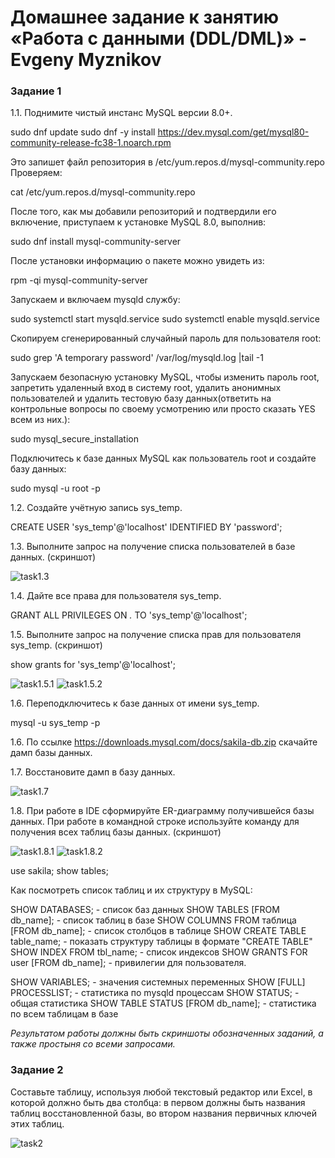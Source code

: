 # Домашнее задание к занятию «Работа с данными (DDL/DML)» - Evgeny Myznikov

### Задание 1
1.1. Поднимите чистый инстанс MySQL версии 8.0+.

sudo dnf update
sudo dnf -y install https://dev.mysql.com/get/mysql80-community-release-fc38-1.noarch.rpm

Это запишет файл репозитория в /etc/yum.repos.d/mysql-community.repo
Проверяем: 

cat /etc/yum.repos.d/mysql-community.repo

После того, как мы добавили репозиторий и подтвердили его включение, приступаем к установке MySQL 8.0, выполнив:

sudo dnf install mysql-community-server

После установки информацию о пакете можно увидеть из:

rpm -qi mysql-community-server

Запускаем и включаем mysqld службу:

sudo systemctl start mysqld.service
sudo systemctl enable mysqld.service

Скопируем сгенерированный случайный пароль для пользователя root:

sudo grep 'A temporary password' /var/log/mysqld.log |tail -1

Запускаем безопасную установку MySQL, чтобы изменить пароль root, запретить удаленный вход в систему root, удалить анонимных пользователей и удалить тестовую базу данных(ответить на контрольные вопросы по своему усмотрению или просто сказать YES всем из них.):

sudo mysql_secure_installation

Подключитесь к базе данных MySQL как пользователь root и создайте базу данных:

sudo mysql -u root -p

1.2. Создайте учётную запись sys_temp.

CREATE USER 'sys_temp'@'localhost' IDENTIFIED BY 'password';

1.3. Выполните запрос на получение списка пользователей в базе данных. (скриншот)

![task1.3](https://github.com/EvgenyMyznikov/database-hw2/blob/main/img/task1.3.png?raw=true)

1.4. Дайте все права для пользователя sys_temp.

GRANT ALL PRIVILEGES ON *.* TO 'sys_temp'@'localhost';

1.5. Выполните запрос на получение списка прав для пользователя sys_temp. (скриншот)

show grants for 'sys_temp'@'localhost';

![task1.5.1](https://github.com/EvgenyMyznikov/database-hw2/blob/main/img/task1.5.1.png?raw=true)
![task1.5.2](https://github.com/EvgenyMyznikov/database-hw2/blob/main/img/task1.5.2.png?raw=true)

1.6. Переподключитесь к базе данных от имени sys_temp.

mysql -u sys_temp -p

1.6. По ссылке https://downloads.mysql.com/docs/sakila-db.zip скачайте дамп базы данных.

1.7. Восстановите дамп в базу данных.

![task1.7](https://github.com/EvgenyMyznikov/database-hw2/blob/main/img/task1.7.png?raw=true)

1.8. При работе в IDE сформируйте ER-диаграмму получившейся базы данных. При работе в командной строке используйте команду для получения всех таблиц базы данных. (скриншот)

![task1.8.1](https://github.com/EvgenyMyznikov/database-hw2/blob/main/img/task1.8.1.png?raw=true)
![task1.8.2](https://github.com/EvgenyMyznikov/database-hw2/blob/main/img/task1.8.2.png?raw=true)

use sakila;
show tables;

Как посмотреть список таблиц и их структуру в MySQL:

SHOW DATABASES; - список баз данных
SHOW TABLES [FROM db_name]; -  список таблиц в базе 
SHOW COLUMNS FROM таблица [FROM db_name]; - список столбцов в таблице
SHOW CREATE TABLE table_name; - показать структуру таблицы в формате "CREATE TABLE"
SHOW INDEX FROM tbl_name; - список индексов
SHOW GRANTS FOR user [FROM db_name]; - привилегии для пользователя.


SHOW VARIABLES; - значения системных переменных
SHOW [FULL] PROCESSLIST; - статистика по mysqld процессам
SHOW STATUS; - общая статистика
SHOW TABLE STATUS [FROM db_name]; - статистика по всем таблицам в базе

*Результатом работы должны быть скриншоты обозначенных заданий, а также простыня со всеми запросами.*


### Задание 2
Составьте таблицу, используя любой текстовый редактор или Excel, в которой должно быть два столбца: в первом должны быть названия таблиц восстановленной базы, во втором названия первичных ключей этих таблиц.

![task2](https://github.com/EvgenyMyznikov/database-hw2/blob/main/img/task2.png?raw=true)